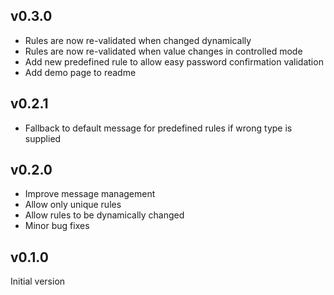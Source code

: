## v0.3.0
- Rules are now re-validated when changed dynamically
- Rules are now re-validated when value changes in controlled mode
- Add new predefined rule to allow easy password confirmation validation
- Add demo page to readme

## v0.2.1
- Fallback to default message for predefined rules if wrong type is supplied

## v0.2.0
- Improve message management
- Allow only unique rules
- Allow rules to be dynamically changed
- Minor bug fixes

## v0.1.0
Initial version